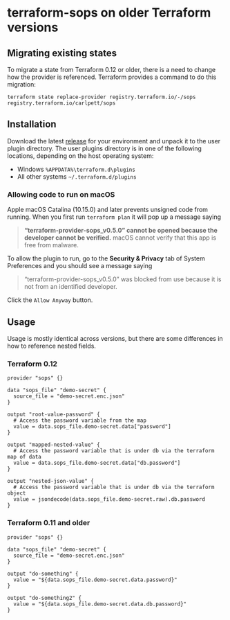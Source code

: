 # terraform-sops on older Terraform versions
## Migrating existing states
To migrate a state from Terraform 0.12 or older, there is a need to change how the provider is referenced. Terraform provides a command to do this migration:

```shell
terraform state replace-provider registry.terraform.io/-/sops registry.terraform.io/carlpett/sops
```

## Installation

Download the latest [release](https://github.com/bdwyertech/terraform-provider-sops/releases) for your environment and unpack it to the user plugin directory. The user plugins directory is in one of the following locations, depending on the host operating system:
* Windows `%APPDATA%\terraform.d\plugins`
* All other systems `~/.terraform.d/plugins`

### Allowing code to run on macOS

Apple macOS Catalina (10.15.0) and later prevents unsigned code from running. When you first run `terraform plan` it will pop up a message saying
> **“terraform-provider-sops_v0.5.0” cannot be opened because the developer cannot be verified.**
> macOS cannot verify that this app is free from malware.

To allow the plugin to run, go to the **Security & Privacy** tab of System Preferences and you should see a message saying
> “terraform-provider-sops_v0.5.0” was blocked from use because it is not from an identified developer.

Click the `Allow Anyway` button.

## Usage
Usage is mostly identical across versions, but there are some differences in how to reference nested fields.

### Terraform 0.12

```hcl
provider "sops" {}

data "sops_file" "demo-secret" {
  source_file = "demo-secret.enc.json"
}

output "root-value-password" {
  # Access the password variable from the map
  value = data.sops_file.demo-secret.data["password"]
}

output "mapped-nested-value" {
  # Access the password variable that is under db via the terraform map of data
  value = data.sops_file.demo-secret.data["db.password"]
}

output "nested-json-value" {
  # Access the password variable that is under db via the terraform object
  value = jsondecode(data.sops_file.demo-secret.raw).db.password
}
```

### Terraform 0.11 and older
```hcl
provider "sops" {}

data "sops_file" "demo-secret" {
  source_file = "demo-secret.enc.json"
}

output "do-something" {
  value = "${data.sops_file.demo-secret.data.password}"
}

output "do-something2" {
  value = "${data.sops_file.demo-secret.data.db.password}"
}
```
